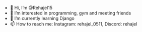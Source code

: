 - 👋 Hi, I’m @Rehajel15
- 👀 I’m interested in programming, gym and meeting friends
- 🌱 I’m currently learning Django
- 📫 How to reach me: Instagram: rehajel_0511, Discord: rehajel

<!---
Rehajel15/Rehajel15 is a ✨ special ✨ repository because its `README.md` (this file) appears on your GitHub profile.
You can click the Preview link to take a look at your changes.
--->

